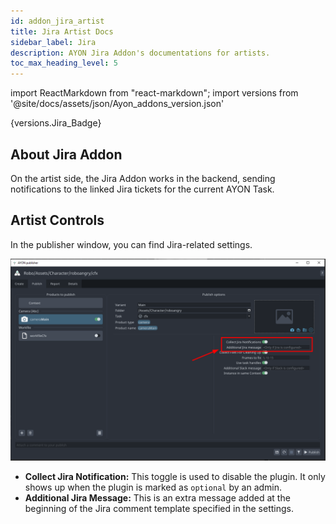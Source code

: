 ```yaml
---
id: addon_jira_artist
title: Jira Artist Docs
sidebar_label: Jira
description: AYON Jira Addon's documentations for artists.
toc_max_heading_level: 5
---
```


import ReactMarkdown from "react-markdown";
import versions from '@site/docs/assets/json/Ayon_addons_version.json'

<ReactMarkdown>
{versions.Jira_Badge}
</ReactMarkdown>

## About Jira Addon
On the artist side, the Jira Addon works in the backend, sending notifications to the linked Jira tickets for the current AYON Task.

## Artist Controls

In the publisher window, you can find Jira-related settings.

![](assets/jira/jira_notification_artist_settings.png)

- **Collect Jira Notification:** This toggle is used to disable the plugin. It only shows up when the plugin is marked as `optional` by an admin.
- **Additional Jira Message:** This is an extra message added at the beginning of the Jira comment template specified in the settings.